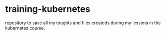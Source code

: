 # training-kubernetes

repository to save all my toughts and files createds during my lessons in the kubernetes course.
